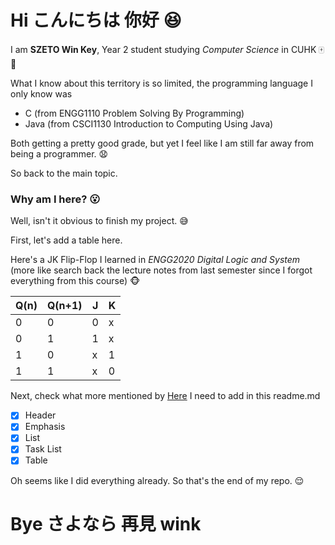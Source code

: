 # Hi こんにちは 你好 :laughing:

I am **SZETO Win Key**, Year 2 student studying *Computer Science* in CUHK :mahjong: :beers:

What I know about this territory is so limited, the programming language I only know was

* C (from ENGG1110 Problem Solving By Programming)
* Java (from CSCI1130 Introduction to Computing Using Java)

Both getting a pretty good grade, but yet I feel like I am still far away from being a programmer. :anguished:

So back to the main topic. 

### Why am I here? :open_mouth:

Well, isn't it obvious to finish my project. :sweat_smile:

First, let's add a table here.

Here's a JK Flip-Flop I learned in *ENGG2020 Digital Logic and System* (more like search back the lecture notes from last semester since I forgot everything from this course) :monkey_face: 

Q(n) | Q(n+1) | J | K
---- | ------ | - | -
0 | 0 | 0 | x
0 | 1 | 1 | x
1 | 0 | x | 1
1 | 1 | x | 0

Next, check what more mentioned by [Here](https://github.com/orgs/csci3250-2019/teams/students) I need to add in this readme.md 

- [x] Header
- [x] Emphasis
- [x] List 
- [x] Task List
- [x] Table

Oh seems like I did everything already. So that's the end of my repo. :relieved:

# Bye さよなら 再見 wink
